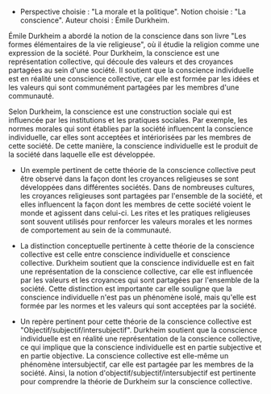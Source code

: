 - Perspective choisie : "La morale et la politique".
Notion choisie : "La conscience".
Auteur choisi : Émile Durkheim.

Émile Durkheim a abordé la notion de la conscience dans son livre "Les formes élémentaires de la vie religieuse", où il étudie la religion comme une expression de la société. Pour Durkheim, la conscience est une représentation collective, qui découle des valeurs et des croyances partagées au sein d'une société. Il soutient que la conscience individuelle est en réalité une conscience collective, car elle est formée par les idées et les valeurs qui sont communément partagées par les membres d'une communauté.

Selon Durkheim, la conscience est une construction sociale qui est influencée par les institutions et les pratiques sociales. Par exemple, les normes morales qui sont établies par la société influencent la conscience individuelle, car elles sont acceptées et intériorisées par les membres de cette société. De cette manière, la conscience individuelle est le produit de la société dans laquelle elle est développée.

- Un exemple pertinent de cette théorie de la conscience collective peut être observé dans la façon dont les croyances religieuses se sont développées dans différentes sociétés. Dans de nombreuses cultures, les croyances religieuses sont partagées par l'ensemble de la société, et elles influencent la façon dont les membres de cette société voient le monde et agissent dans celui-ci. Les rites et les pratiques religieuses sont souvent utilisés pour renforcer les valeurs morales et les normes de comportement au sein de la communauté.

- La distinction conceptuelle pertinente à cette théorie de la conscience collective est celle entre conscience individuelle et conscience collective. Durkheim soutient que la conscience individuelle est en fait une représentation de la conscience collective, car elle est influencée par les valeurs et les croyances qui sont partagées par l'ensemble de la société. Cette distinction est importante car elle souligne que la conscience individuelle n'est pas un phénomène isolé, mais qu'elle est formée par les normes et les valeurs qui sont acceptées par la société.

- Un repère pertinent pour cette théorie de la conscience collective est "Objectif/subjectif/intersubjectif". Durkheim soutient que la conscience individuelle est en réalité une représentation de la conscience collective, ce qui implique que la conscience individuelle est en partie subjective et en partie objective. La conscience collective est elle-même un phénomène intersubjectif, car elle est partagée par les membres de la société. Ainsi, la notion d'objectif/subjectif/intersubjectif est pertinente pour comprendre la théorie de Durkheim sur la conscience collective.

